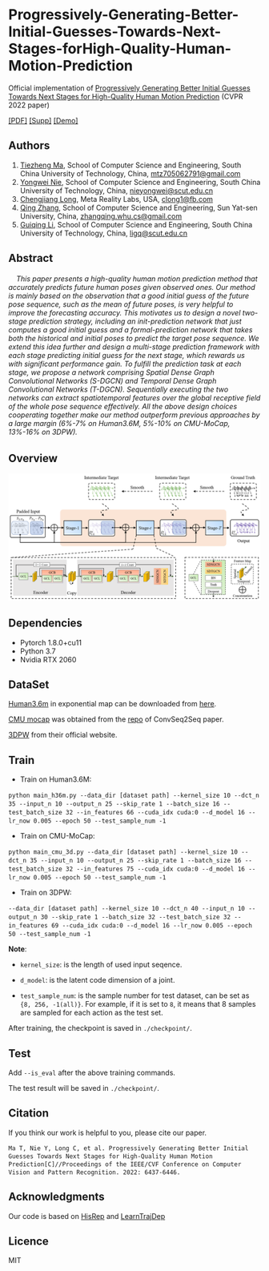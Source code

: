 # Progressively-Generating-Better-Initial-Guesses-Towards-Next-Stages-forHigh-Quality-Human-Motion-Prediction

Official implementation of [Progressively Generating Better Initial Guesses Towards Next Stages for High-Quality
Human Motion Prediction](assets/07627.pdf) (CVPR 2022 paper)

[\[PDF\]](src/04504.pdf)  [\[Supp\]](src/04504-supp.pdf) [\[Demo\]](https://youtu.be/bBLhNwoGjzM)

[comment]: <> ([PDF]&#40;&#41; [Supp]&#40;&#41; [Demo]&#40;&#41;)

[comment]: <> ([\[PDF\]]&#40;assets/07627.pdf&#41;  [\[Supp\]]&#40;assets/07627-supp.pdf&#41;)

## Authors

1. [Tiezheng Ma](https://github.com/705062791), School of Computer Science and Engineering, South China University of Technology, China, [mtz705062791@gmail.com](mailto:mtz705062791@gmail.com)
2. [Yongwei Nie](https://nieyongwei.net), School of Computer Science and Engineering, South China University of Technology, China, [nieyongwei@scut.edu.cn](mailto:nieyongwei@scut.edu.cn)
3. [Chengjiang Long](http://www.chengjianglong.com), Meta Reality Labs, USA, [clong1@fb.com](mailto:clong1@fb.com)
4. [Qing Zhang](http://zhangqing-home.net/), School of Computer Science and Engineering, Sun Yat-sen University, China, [zhangqing.whu.cs@gmail.com](mailto:zhangqing.whu.cs@gmail.com)
5. [Guiqing Li](http://www2.scut.edu.cn/cs/2017/0629/c22284a328097/page.htm), School of Computer Science and Engineering, South China University of Technology, China, [ligq@scut.edu.cn](mailto:ligq@scut.edu.cn)

[comment]: <> (3. [Chengjiang Long]&#40;http://www.chengjianglong.com&#41;, [cjfykx@gmail,com]&#40;mailto:cjfykx@gmail,com&#41;)
## Abstract
######  &nbsp;&nbsp;&nbsp;  This paper presents a high-quality human motion prediction method that accurately predicts future human poses given observed ones. Our method is mainly based on the observation that a good initial guess of the future pose sequence, such as the mean of future poses, is very helpful to improve the forecasting accuracy. This motivates us to design a novel two-stage prediction strategy, including an init-prediction network that just computes a good initial guess and a formal-prediction network that takes both the historical and initial poses to predict the target pose sequence. We extend this idea further and design a multi-stage prediction framework with each stage predicting initial guess for the next stage, which rewards us with significant performance gain. To fulfill the prediction task at each stage, we propose a network comprising Spatial Dense Graph Convolutional Networks (S-DGCN) and Temporal Dense Graph Convolutional Networks (T-DGCN). Sequentially executing the two networks can extract spatiotemporal features over the global receptive field of the whole pose sequence effectively. All the above design choices cooperating together make our method outperform previous approaches by a large margin (6\%-7\% on Human3.6M, 5\%-10\% on CMU-MoCap, 13\%-16\% on 3DPW).

## Overview

![PGBIG](src/overview.png)

## Dependencies

* Pytorch 1.8.0+cu11
* Python 3.7
* Nvidia RTX 2060

## DataSet
[Human3.6m](http://vision.imar.ro/human3.6m/description.php) in exponential map can be downloaded from [here](http://www.cs.stanford.edu/people/ashesh/h3.6m.zip).

[CMU mocap](http://mocap.cs.cmu.edu/) was obtained from the [repo](https://github.com/chaneyddtt/Convolutional-Sequence-to-Sequence-Model-for-Human-Dynamics) of ConvSeq2Seq paper.

[3DPW](https://virtualhumans.mpi-inf.mpg.de/3DPW/) from their official website.

## Train
+ Train on Human3.6M:

`
python main_h36m.py
  --data_dir
[dataset path]
--kernel_size
10
--dct_n
35
--input_n
10
--output_n
25
--skip_rate
1
--batch_size
16
--test_batch_size
32
--in_features
66
--cuda_idx
cuda:0
--d_model
16
--lr_now
0.005
--epoch
50
--test_sample_num
-1
  `

+ Train on CMU-MoCap:

`
python main_cmu_3d.py
--data_dir
[dataset path]
--kernel_size
10
--dct_n
35
--input_n
10
--output_n
25
--skip_rate
1
--batch_size
16
--test_batch_size
32
--in_features
75
--cuda_idx
cuda:0
--d_model
16
--lr_now
0.005
--epoch
50
--test_sample_num
-1
`

+ Train on 3DPW:

`
--data_dir
[dataset path]
--kernel_size
10
--dct_n
40
--input_n
10
--output_n
30
--skip_rate
1
--batch_size
32
--test_batch_size
32
--in_features
69
--cuda_idx
cuda:0
--d_model
16
--lr_now
0.005
--epoch
50
--test_sample_num
-1
`

**Note**: 
+ `kernel_size`: is the length of used input seqence.
  
+ `d_model`: is the latent code dimension of a joint.
  
+ `test_sample_num`: is the sample number for test dataset, can be set as `{8, 256, -1(all)}`. For example, if it is set to `8`, it means that 8 samples are sampled for each action as the test set.

After training, the checkpoint is saved in `./checkpoint/`.
## Test
Add `--is_eval` after the above training commands. 

The test result will be saved in `./checkpoint/`.

## Citation

If you think our work is helpful to you, please cite our paper.

```
Ma T, Nie Y, Long C, et al. Progressively Generating Better Initial Guesses Towards Next Stages for High-Quality Human Motion Prediction[C]//Proceedings of the IEEE/CVF Conference on Computer Vision and Pattern Recognition. 2022: 6437-6446.

```

[comment]: <> (```)

[comment]: <> (@inproceedings{lingwei2021msrgcn,)

[comment]: <> (  title={MSR-GCN: Multi-Scale Residual Graph Convolution Networks for Human Motion Prediction},)

[comment]: <> (  author={Lingwei, Dang and Yongwei, Nie and Chengjiang, Long and Qing, Zhang and Guiqing Li},)

[comment]: <> (  booktitle={Proceedings of the IEEE International Conference on Computer Vision &#40;ICCV&#41;},)

[comment]: <> (  year={2021})

[comment]: <> (})

[comment]: <> (```)

## Acknowledgments
Our code is based on [HisRep](https://github.com/wei-mao-2019/HisRepItself) and [LearnTrajDep](https://github.com/wei-mao-2019/LearnTrajDep)

[comment]: <> (Some of our evaluation code and data process code was adapted/ported from [LearnTrajDep]&#40;https://github.com/wei-mao-2019/LearnTrajDep&#41; by [Wei Mao]&#40;https://github.com/wei-mao-2019&#41;. )

## Licence
MIT
